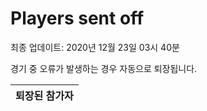 # Players sent off
최종 업데이트: 2020년 12월 23일 03시 40분


경기 중 오류가 발생하는 경우 자동으로 퇴장됩니다.


| 퇴장된 참가자 |
|:---:|